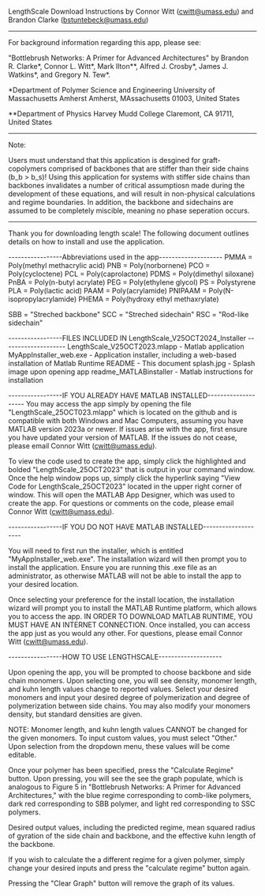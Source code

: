 LengthScale Download Instructions
by Connor Witt (cwitt@umass.edu) and Brandon Clarke (bstuntebeck@umass.edu)
______________________________________________________________
For background information regarding this app, please see:

"Bottlebrush Networks: A Primer for Advanced Architectures"
by Brandon R. Clarke*, Connor L. Witt*, Mark Ilton**, Alfred J. Crosby*, James J. Watkins*, and Gregory N. Tew*.

*Department of Polymer Science and Engineering
University of Massachusetts Amherst
Amherst, MAssachusetts 01003, United States

**Department of Physics
Harvey Mudd College
Claremont, CA 91711, United States
______________________________________________________________
Note:

Users must understand that this application is desgined for graft-copolymers comprised of backbones that are stiffer than their side chains (b_b > b_s)! Using this application for systems with stiffer side chains than backbones invalidates a number of critical assumptiosn made during the development of these equations, and will result in non-physical calculations and regime boundaries. In addition, the backbone and sidechains are assumed to be completely miscible, meaning no phase seperation occurs. 

______________________________________________________________ 

Thank you for downloading length scale! The following document outlines details on how to install and use the application.

-----------------Abbreviations used in the app--------------------
PMMA = Poly(methyl methacrylic acid)
PNB = Poly(norbornene)
PCO = Poly(cycloctene)
PCL = Poly(caprolactone)
PDMS = Poly(dimethyl siloxane)
PnBA = Poly(n-butyl acrylate)
PEG = Poly(ethylene glycol)
PS = Polystyrene
PLA = Poly(lactic acid)
PAAM = Poly(acrylamide)
PNIPAAM = Poly(N-isopropylacrylamide)
PHEMA = Poly(hydroxy ethyl methaxrylate)

SBB = "Streched backbone"
SCC = "Streched sidechain"
RSC = "Rod-like sidechain"

-----------------FILES INCLUDED IN LengthScale_V25OCT2024_Installer --------------------
LengthScale_V25OCT2023.mlapp - Matlab application
MyAppInstaller_web.exe - Application installer, including a web-based installation of Matlab Runtime
README - This document
splash.jpg - Splash image upon opening app
readme_MATLABinstaller - Matlab instructions for installation

-----------------IF YOU ALREADY HAVE MATLAB INSTALLED--------------------
You may access the app simply by opening the file "LengthScale_25OCT023.mlapp" which is located on the github and is compatible with both Windows and Mac Computers, assuming you have MATLAB version 2023a or newer. If issues arise with the app, first ensure you have updated your version of MATLAB. If the issues do not cease, please email Connor Witt (cwitt@umass.edu). 

To view the code used to create the app, simply click the highlighted and bolded "LengthScale_25OCT2023" that is output in your command window. Once the help window pops up, simply click the hyperlink saying "View Code for LengthScale_25OCT2023" located in the upper right corner of window. This will open the MATLAB App Designer, which was used to create the app. For questions or comments on the code, please email Connor Witt (cwitt@umass.edu). 

-----------------IF YOU DO NOT HAVE MATLAB INSTALLED--------------------

You will need to first run the installer, which is entitled "MyAppInstaller_web.exe".
The installation wizard will then prompt you to install the application. Ensure you are running this .exe file as an administrator, as otherwise MATLAB will not be able to install the app to your desired location.

Once selecting your preference for the install location, the installation wizard will prompt you to install the MATLAB Runtime platform, which allows you to access the app. IN ORDER TO DOWNLOAD MATLAB RUNTIME, YOU MUST HAVE AN INTERNET CONNECTION. Once installed, you can access the app just as you would any other. For questions, please email Connor Witt (cwitt@umass.edu).


-----------------HOW TO USE LENGTHSCALE--------------------

Upon opening the app, you will be prompted to choose backbone and side chain monomers. Upon selecting one, you will see density, monomer length, and kuhn length values change to reported values. Select your desired monomers and input your desired degree of polymerization and degree of polymerization between side chains. You may also modify your monomers density, but standard densities are given. 

NOTE: Monomer length, and kuhn length values CANNOT be changed for the given monomers. To input custom values, you must select "Other." Upon selection from the dropdown menu, these values will be come editable. 

Once your polymer has been specified, press the "Calculate Regime" button. Upon pressing, you will see the see the graph populate, which is analogous to Figure 5 in "Bottlebrush Networks: A Primer for Advanced Architectures," with the blue regime corresponding to comb-like polymers, dark red corresponding to SBB polymer, and light red corresponding to SSC polymers.

Desired output values, including the predicted regime, mean squared radius of gyration of the side chain and backbone, and the effective kuhn length of the backbone. 

If you wish to calculate the a different regime for a given polymer, simply change your desired inputs and press the "calculate regime" button again. 

Pressing the "Clear Graph" button will remove the graph of its values. 






